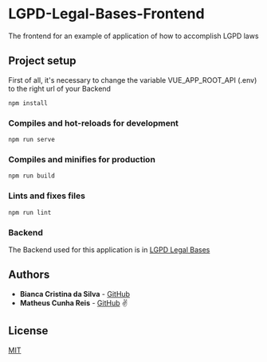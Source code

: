 # LGPD-Legal-Bases-Frontend
The frontend for an example of application of how to accomplish LGPD laws

## Project setup
First of all, it's necessary to change the variable VUE_APP_ROOT_API (.env) to the right url of your Backend

```
npm install
```

### Compiles and hot-reloads for development
```
npm run serve
```

### Compiles and minifies for production
```
npm run build
```

### Lints and fixes files
```
npm run lint
```

### Backend
The Backend used for this application is in [LGPD Legal Bases](https://github.com/BiancaCristina/lgpd-legal-bases)

## Authors

* **Bianca Cristina da Silva** - [GitHub](https://github.com/BiancaCristina)
* **Matheus Cunha Reis** - [GitHub](https://github.com/matheuscr30) ✌

## License
[MIT](https://choosealicense.com/licenses/mit/)

